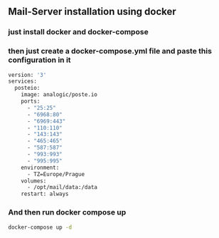 ## Mail-Server installation using docker

### just install docker and docker-compose
### then just create a docker-compose.yml file and paste this configuration in it

```bash
version: '3'
services:
  posteio:
    image: analogic/poste.io
    ports:
      - "25:25"
      - "6968:80"
      - "6969:443"
      - "110:110"
      - "143:143"
      - "465:465"
      - "587:587"
      - "993:993"
      - "995:995"
    environment:
      - TZ=Europe/Prague
    volumes:
      - /opt/mail/data:/data
    restart: always
```
### And then run docker compose up

```bash
docker-compose up -d 
```
